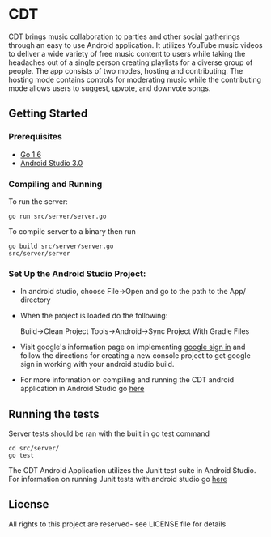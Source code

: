 # CDT
CDT brings music collaboration to parties and other social gatherings through an easy to use Android application. It utilizes YouTube music videos to deliver a wide variety of free music content to users while taking the headaches out of a single person creating playlists for a diverse group of people. The app consists of two modes, hosting and contributing. The hosting mode contains controls for moderating music while the contributing mode allows users to suggest, upvote, and downvote songs.
 
## Getting Started

### Prerequisites
* [Go 1.6](https://www.digitalocean.com/community/tutorials/how-to-install-go-1-6-on-ubuntu-16-04)
* [Android Studio 3.0](https://developer.android.com/studio/index.html)

### Compiling and Running
To run the server:

	go run src/server/server.go

To compile server to a binary then run 

	go build src/server/server.go
	src/server/server

### Set Up the Android Studio Project: 

* In android studio, choose File->Open and go to the path to the App/ directory

* When the project is loaded do the following:
  
    Build->Clean Project
    Tools->Android->Sync Project With Gradle Files

* Visit google's information page on implementing [google sign in](https://developers.google.com/identity/sign-in/android/start-integrating) and follow the directions for creating a new console project to get google sign in working with your android studio build.

* For more information on compiling and running the CDT android application in Android Studio go [here](https://developer.android.com/studio/run/index.html)
	
## Running the tests
Server tests should be ran with the built in go test command

	cd src/server/
	go test 

The CDT Android Application utilizes the Junit test suite in Android Studio. For information on running Junit tests with android studio go [here](https://developer.android.com/training/testing/unit-testing/local-unit-tests.html)

## License
All rights to this project are reserved- see LICENSE file for details
